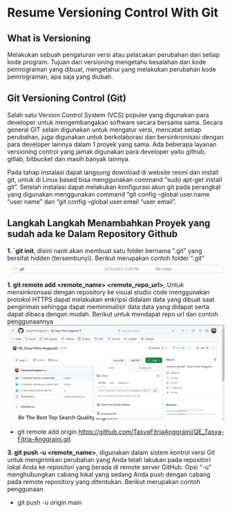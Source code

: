 # Resume Versioning Control With Git

## What is Versioning

<aside>
Melakukan sebuah pengaturan versi atau pelacakan perubahan dari setiap kode program. Tujuan dari versioning mengetahu kesalahan dari kode pemrograman yang dibuat, mengetahui yang melakukan perubahan kode pemrograman, apa saja yang diubah.
</aside>

## Git Versioning Control (Git)

<aside>
Salah satu Version Control System (VCS) populer yang digunakan para developer untuk mengembangakan software secara bersama sama. Secara general GIT selain digunakan untuk mengatur versi, mencatat setiap perubahan, juga digunakan untuk berkolaborasi dan bersinkronisasi dengan para developer lainnya dalam 1 proyek yang sama. Ada beberapa layanan versioning control yang jamak digunakan para developer yaitu github, gitlab, bitbucket dan masih banyak lainnya.

Pada tahap instalasi dapat langsung download di website resmi dan install git, untuk di Linux based bisa menggunakan command “sudo apt-get install git”. Setelah instalasi dapat melakukan konfigurasi akun git pada perangkat yang digunakan menggunakan command “git config –global user.name “user name” dan “git config –global user.email “user email”.
</aside>

## Langkah Langkah Menambahkan Proyek yang sudah ada ke Dalam Repository Github

**1.  `git init**, disini nanti akan membuat satu folder bernama ".git" yang bersifat hidden (tersembunyi). Berikut merupakan contoh folder ".git"
![Image](https://github.com/TasyaFitriaAnggraini/QE_Tasya-Fitria-Anggraini/blob/main/3_Versioning%20Control%20with%20Git/Screenshot/Screenshot%202023-08-18%20144431.png)

**1.  git remote add <remote_name> <remote_repo_url>**, Untuk mensinkronsasi dengan repository ke visual studio code menggunakan protokol HTTPS dapat melakukan enkripsi didalam data yang dibuat saat pengiriman sehingga dapat meminimalisir data data yang didapat serta dapat dibaca dengan mudah. Berikut untuk mendapat repo url dan contoh penggunaannya
![Image](https://github.com/TasyaFitriaAnggraini/QE_Tasya-Fitria-Anggraini/blob/main/3_Versioning%20Control%20with%20Git/Screenshot/Screenshot%202023-08-18%20150508.png)

-   git remote add origin https://github.com/TasyaFitriaAnggraini/QE_Tasya-Fitria-Anggraini.git

**3.  git push -u <remote_name>**, digunakan dalam sistem kontrol versi Git untuk mengirimkan perubahan yang Anda telah lakukan pada repositori lokal Anda ke repositori yang berada di remote server GitHub. Opsi "-u" menghubungkan cabang lokal yang sedang Anda push dengan cabang pada remote repository yang ditentukan. Berikut merupakan contoh penggunaan.

-   git push -u origin main






